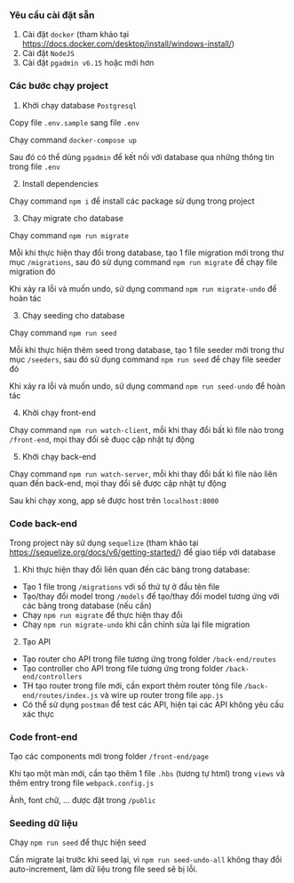 ### Yêu cầu cài đặt sẵn

1. Cài đặt `docker` (tham khảo tại https://docs.docker.com/desktop/install/windows-install/)
2. Cài đặt `NodeJS`
3. Cài đặt `pgadmin v6.15` hoặc mới hơn

### Các bước chạy project

1. Khởi chạy database `Postgresql`

Copy file `.env.sample` sang file `.env`

Chạy command `docker-compose up`

Sau đó có thể dùng `pgadmin` để kết nối với database qua những thông tin trong file `.env`

2. Install dependencies

Chạy command `npm i` để install các package sử dụng trong project

3. Chạy migrate cho database

Chạy command `npm run migrate`

Mỗi khi thực hiện thay đổi trong database, tạo 1 file migration mới trong thư mục `/migrations`, sau đó sử dụng command `npm run migrate` để chạy file migration đó

Khi xảy ra lỗi và muốn undo, sử dụng command `npm run migrate-undo` để hoàn tác

3. Chạy seeding cho database

Chạy command `npm run seed`

Mỗi khi thực hiện thêm seed trong database, tạo 1 file seeder mới trong thư mục `/seeders`, sau đó sử dụng command `npm run seed` để chạy file seeder đó

Khi xảy ra lỗi và muốn undo, sử dụng command `npm run seed-undo` để hoàn tác

4. Khởi chạy front-end

Chạy command `npm run watch-client`, mỗi khi thay đổi bất kì file nào trong `/front-end`, mọi thay đổi sẽ đuọc cập nhật tự động

5. Khởi chạy back-end

Chạy command `npm run watch-server`, mỗi khi thay đổi bất kì file nào liên quan đến back-end, mọi thay đổi sẽ được cập nhật tự động

Sau khi chạy xong, app sẽ được host trên `localhost:8000`

### Code back-end

Trong project này sử dụng `sequelize` (tham khảo tại https://sequelize.org/docs/v6/getting-started/) để giao tiếp với database

1. Khi thực hiện thay đổi liên quan đến các bảng trong database: 
  * Tạo 1 file trong `/migrations` với số thứ tự ở đầu tên file
  * Tạo/thay đổi model trong `/models` để tạo/thay đổi model tương ứng với các bảng trong database (nếu cần)
  * Chạy `npm run migrate` để thực hiện thay đổi
  * Chạy `npm run migrate-undo` khi cần chỉnh sửa lại file migration

2. Tạo API
  * Tạo router cho API trong file tương ứng trong folder `/back-end/routes`
  * Tạo controller cho API trong file tương ứng trong folder `/back-end/controllers`
  * TH tạo router trong file mới, cần export thêm router tỏng file `/back-end/routes/index.js` và wire up router trong file `app.js`
  * Có thể sử dụng `postman` để test các API, hiện tại các API không yêu cầu xác thực

### Code front-end

Tạo các components mới trong folder `/front-end/page`

Khi tạo một màn mới, cần tạo thêm 1 file `.hbs` (tương tự html) trong `views` và thêm entry trong file `webpack.config.js`

Ảnh, font chữ, ... được đặt trong `/public`

### Seeding dữ liệu

Chạy `npm run seed` để thực hiện seed

Cần migrate lại trước khi seed lại, vì `npm run seed-undo-all` không thay đổi auto-increment, làm dữ liệu trong file seed sẽ bị lỗi.